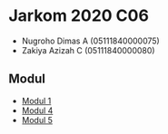 # Jarkom 2020 C06
- Nugroho Dimas A (05111840000075)
- Zakiya Azizah C (05111840000080)

## Modul
- [Modul 1](/Modul-1)
- [Modul 4](/Modul-4)
- [Modul 5](/Modul-5)